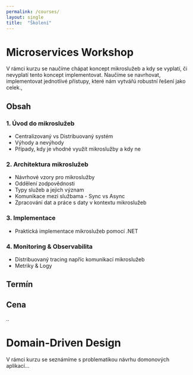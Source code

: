 ```yaml
---
permalink: /courses/
layout: single
title:  "Školení"
---
```


# Microservices Workshop
V rámci kurzu se naučíme chápat koncept mikroslužeb a kdy se vyplatí, či nevyplatí tento koncept implementovat. Naučíme se navrhovat, implementovat jednotlivé přístupy, které nám vytvářú robustní řešení jako celek.,

## Obsah
### 1. Úvod do mikroslužeb
* Centralizovaný vs Distribuovaný systém
* Výhody a nevýhody
* Případy, kdy je vhodné využít mikroslužby a kdy ne

### 2. Architektura mikroslužeb
* Návrhové vzory pro mikroslužby
* Oddělení zodpovědnosti
* Typy služeb a jejich význam
* Komunikace mezi službama - Sync vs Async
* Zpracování dat a práce s daty v kontextu mikroslužeb

### 3. Implementace
* Praktická implementace mikroslužeb pomocí .NET

### 4. Monitoring & Observabilita
* Distribuovaný tracing napříc komunikací mikroslužeb
* Metriky & Logy

## Termín
## Cena
..

# Domain-Driven Design 
V rámci kurzu se seznámíme s problematikou návrhu domonových aplikací...